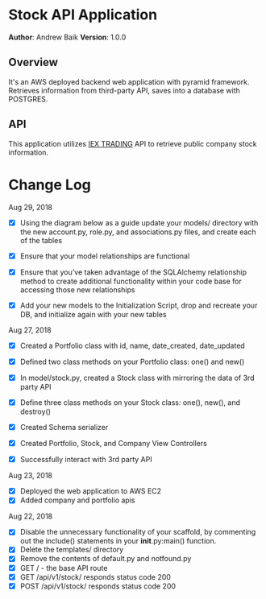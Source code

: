 # Stock API Application
**Author**: Andrew Baik
**Version**: 1.0.0

## Overview
It's an AWS deployed backend web application with pyramid framework. Retrieves information from third-party API, saves into a database with POSTGRES.

## API
This application utilizes [IEX TRADING](https://iextrading.com/developer/docs/) API to retrieve public company stock information.


# Change Log
Aug 29, 2018
- [x] Using the diagram below as a guide update your models/ directory with the new account.py, role.py, and associations.py files, and create each of the tables
- [x] Ensure that your model relationships are functional
- [x] Ensure that you’ve taken advantage of the SQLAlchemy relationship method to create additional functionality within your code base for accessing those new relationships
- [x] Add your new models to the Initialization Script, drop and recreate your DB, and initialize again with your new tables


Aug 27, 2018
- [x] Created a Portfolio class with id, name, date_created, date_updated
- [x] Defined two class methods on your Portfolio class: one() and new()
- [x] In model/stock.py, created a Stock class with mirroring the data of 3rd party API
- [x] Define three class methods on your Stock class: one(), new(), and destroy()
- [x] Created Schema serializer
- [x] Created Portfolio, Stock, and Company View Controllers
- [x] Successfully interact with 3rd party API


Aug 23, 2018
- [x] Deployed the web application to AWS EC2
- [x] Added company and portfolio apis

Aug 22, 2018

- [x] Disable the unnecessary functionality of your scaffold, by commenting out the include() statements in your __init__.py:main() function.
- [x] Delete the templates/ directory
- [x] Remove the contents of default.py and notfound.py
- [x] GET / - the base API route
- [x] GET /api/v1/stock/ responds status code 200
- [x] POST /api/v1/stock/ responds status code 200
